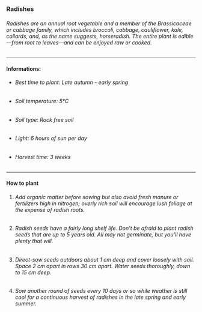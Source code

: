 ### Radishes

###### Radishes are an annual root vegetable and a member of the Brassicaceae or cabbage family, which includes broccoli, cabbage, cauliflower, kale, collards, and, as the name suggests, horseradish. The entire plant is edible—from root to leaves—and can be enjoyed raw or cooked.

---

#### Informations:

- ###### Best time to plant: Late autumn - early spring
- ###### Soil temperature: 5°C
- ###### Soil type: Rock free soil
- ###### Light: 6 hours of sun per day
- ###### Harvest time: 3 weeks

---

#### How to plant

1. ###### Add organic matter before sowing but also avoid fresh manure or fertilizers high in nitrogen; overly rich soil will encourage lush foliage at the expense of radish roots.
2. ###### Radish seeds have a fairly long shelf life. Don’t be afraid to plant radish seeds that are up to 5 years old. All may not germinate, but you’ll have plenty that will.
3. ###### Direct-sow seeds outdoors about 1 cm deep and cover loosely with soil. Space 2 cm apart in rows 30 cm apart. Water seeds thoroughly, down to 15 cm deep.
4. ###### Sow another round of seeds every 10 days or so while weather is still cool for a continuous harvest of radishes in the late spring and early summer.